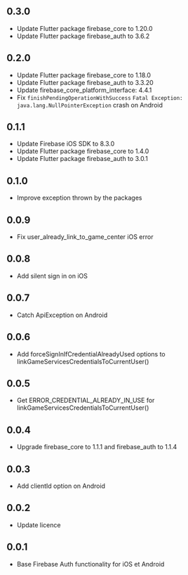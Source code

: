 ## 0.3.0
* Update Flutter package firebase_core to 1.20.0
* Update Flutter package firebase_auth to 3.6.2

## 0.2.0
* Update Flutter package firebase_core to 1.18.0
* Update Flutter package firebase_auth to 3.3.20
* Update  firebase_core_platform_interface: 4.4.1 
* Fix `finishPendingOperationWithSuccess`  `Fatal Exception: java.lang.NullPointerException` crash on Android
## 0.1.1
* Update Firebase iOS SDK to 8.3.0
* Update Flutter package firebase_core to 1.4.0
* Update Flutter package firebase_auth to 3.0.1


## 0.1.0
* Improve exception thrown by the packages

## 0.0.9
* Fix user_already_link_to_game_center iOS error

## 0.0.8
* Add silent sign in on iOS

## 0.0.7
* Catch ApiException on Android

## 0.0.6
* Add forceSignInIfCredentialAlreadyUsed options to linkGameServicesCredentialsToCurrentUser()

## 0.0.5
* Get ERROR_CREDENTIAL_ALREADY_IN_USE for linkGameServicesCredentialsToCurrentUser()

## 0.0.4
* Upgrade firebase_core to 1.1.1 and firebase_auth to 1.1.4

## 0.0.3
* Add clientId option on Android

## 0.0.2
* Update licence

## 0.0.1
* Base Firebase Auth functionality for iOS et Android
